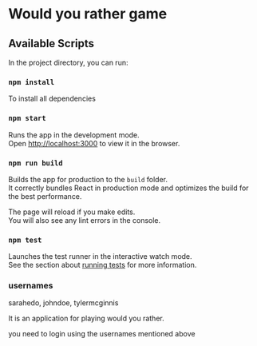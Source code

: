 # Would you rather game
## Available Scripts

In the project directory, you can run:

### `npm install`
To install all dependencies

### `npm start`

Runs the app in the development mode.\
Open [http://localhost:3000](http://localhost:3000) to view it in the browser.

### `npm run build`

Builds the app for production to the `build` folder.\
It correctly bundles React in production mode and optimizes the build for the best performance.

The page will reload if you make edits.\
You will also see any lint errors in the console.

### `npm test`

Launches the test runner in the interactive watch mode.\
See the section about [running tests](https://facebook.github.io/create-react-app/docs/running-tests) for more information.


### usernames
sarahedo, johndoe, tylermcginnis

It is an application for playing would you rather.

you need to login using the usernames mentioned above